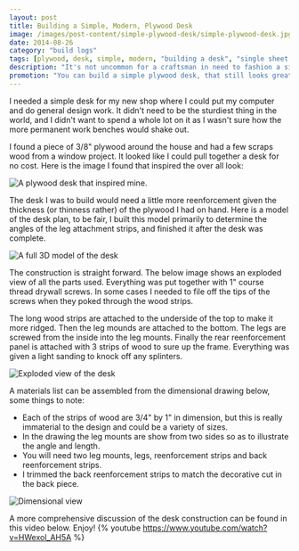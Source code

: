 ```yaml
---
layout: post
title: Building a Simple, Modern, Plywood Desk
image: /images/post-content/simple-plywood-desk/simple-plywood-desk.jpg
date: 2014-08-26
category: "build logs"
tags: [plywood, desk, simple, modern, "building a desk", "single sheet desk", "plywood desk", "modern desk"]
description: "It's not uncommon for a craftsman in need to fashion a simple desk out of a sheet of plywood and some scrap wood. I did the same, but added a few modern embellishments to improve the over all look."
promotion: "You can build a simple plywood desk, that still looks great! #desk #plywood #builtnotbought"
---
```

I needed a simple desk for my new shop where I could put my computer and do general design work. It didn't need to be the sturdiest thing in the world, and I didn't want to spend a whole lot on it as I wasn't sure how the more permanent work benches would shake out.

I found a piece of 3/8" plywood around the house and had a few scraps wood from a window project. It looked like I could pull together a desk for no cost. Here is the image I found that inspired the over all look:

![A plywood desk that inspired mine.](http://www.prairiehive.com/blogimages/RD010612plywood_furniture_for_kids.jpg)

The desk I was to build would need a little more reenforcement given the thickness (or thinness rather) of the plywood I had on hand. Here is a model of the desk plan, to be fair, I built this model primarily to determine the angles of the leg attachment strips, and finished it after the desk was complete.

![A full 3D model of the desk](https://www.evernote.com/shard/s5/sh/90ed1e76-5e20-4256-9707-f2d3cd3f6d1b/2524d4e02c299a07054c70652f8ae48b/deep/0/desk.skp---SketchUp-Make.png)

The construction is straight forward. The below image shows an exploded view of all the parts used. Everything was put together with 1" course thread drywall screws. In some cases I needed to file off the tips of the screws when they poked through the wood strips.

The long wood strips are attached to the underside of the top to make it more ridged. Then the leg mounds are attached to the bottom. The legs are screwed from the inside into the leg mounts. Finally the rear reenforcement panel is attached with 3 strips of wood to sure up the frame. Everything was given a light sanding to knock off any splinters.

![Exploded view of the desk](https://www.evernote.com/shard/s5/sh/1b4713f4-dac3-46ae-a852-5f7342cf45f3/d8647980b5e705bb28e7ce9f5393590b/deep/0/desk.skp---SketchUp-Make.png)

A materials list can be assembled from the dimensional drawing below, some things to note:

- Each of the strips of wood are 3/4" by 1" in dimension, but this is really immaterial to the design and could be a variety of sizes.
- In the drawing the leg mounts are show from two sides so as to illustrate the angle and length.
- You will need two leg mounts, legs, reenforcement strips and back reenforcement strips.
- I trimmed the back reenforcement strips to match the decorative cut in the back piece.

![Dimensional view](https://www.evernote.com/shard/s5/sh/3a54dfc8-620e-4ad8-8550-7acc143f3d82/06ef3456a6aaca971edcc482be9c779c/deep/0/desk.skp---SketchUp-Make.png)

A more comprehensive discussion of the desk construction can be found in this video below. Enjoy!
{% youtube https://www.youtube.com/watch?v=HWexol_AH5A %}

